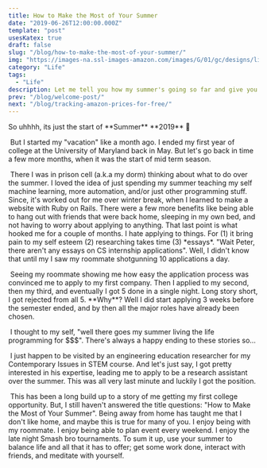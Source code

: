 ```yaml
---
title: How to Make the Most of Your Summer
date: "2019-06-26T12:00:00.000Z"
template: "post"
usesKatex: true
draft: false
slug: "/blog/how-to-make-the-most-of-your-summer/"
img: "https://images-na.ssl-images-amazon.com/images/G/01/gc/designs/livepreview/amazon_dkblue_noto_email_v2016_us-main._CB468775337_.png"
category: "Life"
tags:
  - "Life"
description: Let me tell you how my summer's going so far and give you some advice.
prev: "/blog/welcome-post/"
next: "/blog/tracking-amazon-prices-for-free/"
---
```

So uhhhh, its just the start of \*\*Summer\*\* \*\*2019\*\* 🤙



​	But I started my "vacation" like a month ago. I ended my first year of college at the University of Maryland back in May. But let's go back in time a few more months, when it was the start of mid term season. 



​	There I was in prison cell (a.k.a my dorm) thinking about what to do over the summer. I loved the idea of just spending my summer teaching my self machine learning, more automation, and/or just other programming stuff. Since, it's worked out for me over winter break, when I learned to make a website with Ruby on Rails. There were a few more benefits like being able to hang out with friends that were back home, sleeping in my own bed, and not having to worry about applying to anything. That last point is what hooked me for a couple of months. I hate applying to things. For (1) it bring pain to my self esteem (2) researching takes time (3) \*essays\*. "Wait Peter, there aren't any essays on CS internship applications". Well, I didn't know that until my I saw my roommate shotgunning 10 applications a day. 



​	Seeing my roommate showing me how easy the application process was convinced me to apply to my first company. Then I applied to my second, then my third, and eventually I got 5 done in a single night. Long story short, I got rejected from all 5. \*\*Why\*\*? Well I did start applying 3 weeks before the semester ended, and by then all the major roles have already been chosen. 



​	I thought to my self, "well there goes my summer living the life programming for $$$". There's always a happy ending to these stories so…



​	I just happen to be visited by an engineering education researcher for my Contemporary Issues in STEM course. And let's just say, I got pretty interested in his expertise, leading me to apply to be a research assistant over the summer. This was all very last minute and luckily I got the position. 



​	This has been a long build up to a story of me getting my first college opportunity. But, I still haven't answered the title questions: "How to Make the Most of Your Summer". Being away from home has taught me that I don't like home, and maybe this is true for many of you. I enjoy being with my roommate. I enjoy being able to plan event every weekend. I enjoy the late night Smash bro tournaments. To sum it up, use your summer to balance life and all that it has to offer; get some work done, interact with friends, and meditate with yourself.
